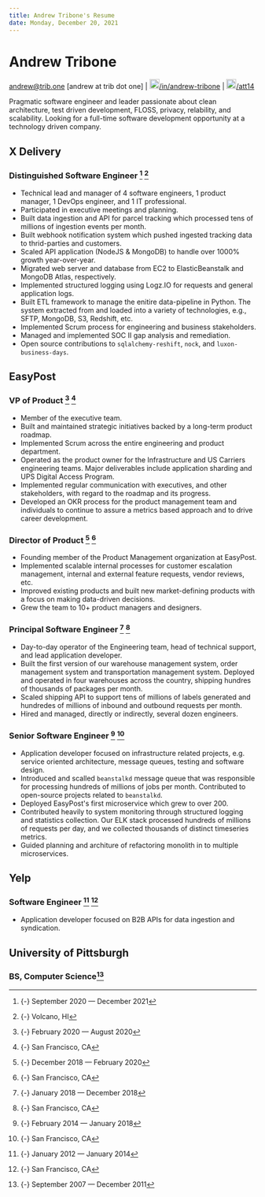 ```yaml
---
title: Andrew Tribone's Resume
date: Monday, December 20, 2021
---
```


# Andrew Tribone

[andrew@trib.one](mailto:andrew@trib.one) [andrew at trib dot one] | [<img src="/static/img/linkedin-brands.svg" width=20px height=20px>/in/andrew-tribone](https://www.linkedin.com/in/andrew-tribone/) | [<img src="/static/img/github-square-brands.svg" width=20px height=20px>/att14](https://github.com/att14)

Pragmatic software engineer and leader passionate about clean architecture, test driven development, FLOSS, privacy, relability, and scalability. Looking for a full-time software development opportunity at a technology driven company.

## X Delivery

### Distinguished Software Engineer [^X1] [^X1L]

* Technical lead and manager of 4 software engineers, 1 product manager, 1 DevOps engineer, and 1 IT professional.
* Participated in executive meetings and planning.
* Built data ingestion and API for parcel tracking which processed tens of millions of ingestion events per month.
* Built webhook notification system which pushed ingested tracking data to thrid-parties and customers.
* Scaled API application (NodeJS & MongoDB) to handle over 1000% growth year-over-year.
* Migrated web server and database from EC2 to ElasticBeanstalk and MongoDB Atlas, respectively.
* Implemented structured logging using Logz.IO for requests and general application logs.
* Built ETL framework to manage the enitire data-pipeline in Python. The system extracted from and loaded into a variety of technologies, e.g., SFTP, MongoDB, S3, Redshift, etc.
* Implemented Scrum process for engineering and business stakeholders.
* Managed and implemented SOC II gap analysis and remediation.
* Open source contributions to `sqlalchemy-reshift`, `nock`, and `luxon-business-days`.

## EasyPost

### VP of Product [^E4] [^E4L]

* Member of the executive team.
* Built and maintained strategic initiatives backed by a long-term product roadmap.
* Implemented Scrum across the entire engineering and product department.
* Operated as the product owner for the Infrastructure and US Carriers engineering teams. Major deliverables include application sharding and UPS Digital Access Program.
* Implemented regular communication with executives, and other stakeholders, with regard to the roadmap and its progress.
* Developed an OKR process for the product management team and individuals to continue to assure a metrics based approach and to drive career development.

### Director of Product [^E3] [^E3L]

* Founding member of the Product Management organization at EasyPost.
* Implemented scalable internal processes for customer escalation management, internal and external feature requests, vendor reviews, etc.
* Improved existing products and built new market-defining products with a focus on making data-driven decisions.
* Grew the team to 10+ product managers and designers.

### Principal Software Engineer [^E2] [^E2L]

* Day-to-day operator of the Engineering team, head of technical support, and lead application developer.
* Built the first version of our warehouse management system, order management system and transportation management system. Deployed and operated in four warehouses across the country, shipping hundres of thousands of packages per month.
* Scaled shipping API to support tens of millions of labels generated and hundredes of millions of inbound and outbound requests per month.
* Hired and managed, directly or indirectly, several dozen engineers.

### Senior Software Engineer [^E1] [^E1L]

* Application developer focused on infrastructure related projects, e.g. service oriented architecture, message queues, testing and software design.
* Introduced and scalled `beanstalkd` message queue that was responsible for processing hundreds of millions of jobs per month. Contributed to open-source projects related to `beanstalkd`.
* Deployed EasyPost's first microservice which grew to over 200.
* Contributed heavily to system monitoring through structured logging and statistics collection. Our ELK stack processed hundreds of millions of requests per day, and we collected thousands of distinct timeseries metrics.
* Guided planning and architure of refactoring monolith in to multiple microservices.

## Yelp

### Software Engineer [^Y1] [^Y1L]

* Application developer focused on B2B APIs for data ingestion and syndication.

## University of Pittsburgh
### BS, Computer Science[^P1]

[^X1]: {-} September 2020 — December 2021
[^X1L]: {-} Volcano, HI
[^E4]: {-} February 2020 — August 2020
[^E4L]: {-} San Francisco, CA
[^E3]: {-} December 2018 — February 2020
[^E3L]: {-} San Francisco, CA
[^E2]: {-} January 2018 — December 2018
[^E2L]: {-} San Francisco, CA
[^E1]: {-} February 2014 — January 2018
[^E1L]: {-} San Francisco, CA
[^Y1]: {-} January 2012 — January 2014
[^Y1L]: {-} San Francisco, CA
[^P1]: {-} September 2007 — December 2011

